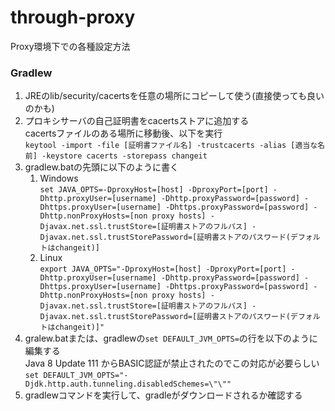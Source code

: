 # through-proxy
Proxy環境下での各種設定方法  

### Gradlew  
1. JREのlib/security/cacertsを任意の場所にコピーして使う(直接使っても良いのかも)  
1. プロキシサーバの自己証明書をcacertsストアに追加する  
cacertsファイルのある場所に移動後、以下を実行  
`keytool -import -file [証明書ファイル名] -trustcacerts -alias [適当な名前] -keystore cacerts -storepass changeit`
1. gradlew.batの先頭に以下のように書く  
    1. Windows  
`set JAVA_OPTS=-DproxyHost=[host] -DproxyPort=[port] -Dhttp.proxyUser=[username] -Dhttp.proxyPassword=[password] -Dhttps.proxyUser=[username] -Dhttps.proxyPassword=[password] -Dhttp.nonProxyHosts=[non proxy hosts] -Djavax.net.ssl.trustStore=[証明書ストアのフルパス] -Djavax.net.ssl.trustStorePassword=[証明書ストアのパスワード(デフォルトはchangeit)]`
    1. Linux  
`export JAVA_OPTS="-DproxyHost=[host] -DproxyPort=[port] -Dhttp.proxyUser=[username] -Dhttp.proxyPassword=[password] -Dhttps.proxyUser=[username] -Dhttps.proxyPassword=[password] -Dhttp.nonProxyHosts=[non proxy hosts] -Djavax.net.ssl.trustStore=[証明書ストアのフルパス] -Djavax.net.ssl.trustStorePassword=[証明書ストアのパスワード(デフォルトはchangeit)]"`
1. gralew.batまたは、gradlewの`set DEFAULT_JVM_OPTS=`の行を以下のように編集する  
Java 8 Update 111 からBASIC認証が禁止されたのでこの対応が必要らしい  
`set DEFAULT_JVM_OPTS="-Djdk.http.auth.tunneling.disabledSchemes=\"\""`
1. gradlewコマンドを実行して、gradleがダウンロードされるか確認する
